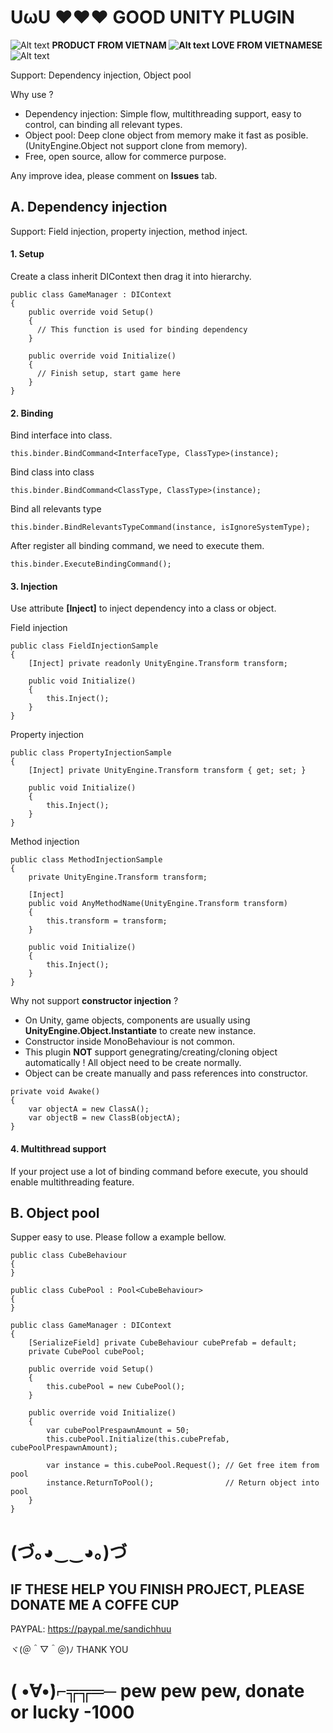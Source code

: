 # UωU ❤❤❤ GOOD UNITY PLUGIN

![Alt text](https://github.com/vohuu/Assets/blob/main/vnico16.png?raw=true) <strong>PRODUCT FROM VIETNAM ![Alt text](https://github.com/vohuu/Assets/blob/main/vnico16.png?raw=true) LOVE FROM VIETNAMESE</strong> ![Alt text](https://github.com/vohuu/Assets/blob/main/vnico16.png?raw=true)

Support: Dependency injection, Object pool

Why use ?
- Dependency injection: Simple flow, multithreading support, easy to control, can binding all relevant types.
- Object pool: Deep clone object from memory make it fast as posible. (UnityEngine.Object not support clone from memory).
- Free, open source, allow for commerce purpose.

Any improve idea, please comment on <strong>Issues</strong> tab.

## A. Dependency injection

Support: Field injection, property injection, method inject.

#### 1. Setup

Create a class inherit DIContext then drag it into hierarchy.

```
public class GameManager : DIContext
{
    public override void Setup()
    {
      // This function is used for binding dependency
    }
  
    public override void Initialize()
    {
      // Finish setup, start game here
    }
}
```

#### 2. Binding

Bind interface into class.

```
this.binder.BindCommand<InterfaceType, ClassType>(instance);
```
  
Bind class into class
```
this.binder.BindCommand<ClassType, ClassType>(instance);
```

Bind all relevants type
```
this.binder.BindRelevantsTypeCommand(instance, isIgnoreSystemType);
```

After register all binding command, we need to execute them.
```
this.binder.ExecuteBindingCommand();
```

#### 3. Injection

Use attribute <strong>[Inject]</strong> to inject dependency into a class or object.

Field injection
```
public class FieldInjectionSample
{
    [Inject] private readonly UnityEngine.Transform transform;

    public void Initialize()
    {
        this.Inject();
    }
}
```

Property injection
```
public class PropertyInjectionSample
{
    [Inject] private UnityEngine.Transform transform { get; set; }

    public void Initialize()
    {
        this.Inject();
    }
}
```

Method injection
```
public class MethodInjectionSample
{
    private UnityEngine.Transform transform;
    
    [Inject]
    public void AnyMethodName(UnityEngine.Transform transform)
    {
        this.transform = transform;
    }

    public void Initialize()
    {
        this.Inject();
    }
}
```

Why not support <strong>constructor injection</strong> ?

+ On Unity, game objects, components are usually using <strong>UnityEngine.Object.Instantiate</strong> to create new instance.
+ Constructor inside MonoBehaviour is not common.
+ This plugin <strong>NOT</strong> support genegrating/creating/cloning object automatically ! All object need to be create normally.
+ Object can be create manually and pass references into constructor.

```
private void Awake()
{
    var objectA = new ClassA();
    var objectB = new ClassB(objectA);
}
```

#### 4. Multithread support

If your project use a lot of binding command before execute, you should enable multithreading feature.


## B. Object pool

Supper easy to use. Please follow a example bellow.

```
public class CubeBehaviour
{
}

public class CubePool : Pool<CubeBehaviour>
{
}

public class GameManager : DIContext
{
    [SerializeField] private CubeBehaviour cubePrefab = default;
    private CubePool cubePool;

    public override void Setup()
    {
        this.cubePool = new CubePool();
    }
    
    public override void Initialize()
    {
        var cubePoolPrespawnAmount = 50;
        this.cubePool.Initialize(this.cubePrefab, cubePoolPrespawnAmount);
        
        var instance = this.cubePool.Request(); // Get free item from pool
        instance.ReturnToPool();                // Return object into pool
    }
}
```

# (づ｡◕‿‿◕｡)づ 

## IF THESE HELP YOU FINISH PROJECT, PLEASE DONATE ME A COFFE CUP

PAYPAL: https://paypal.me/sandichhuu

ヾ(＠＾▽＾＠)ﾉ THANK YOU







# ( •́∀•̀)⌐╦╦═─ pew pew pew, donate or lucky -1000
